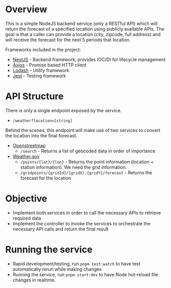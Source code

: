 # Overview

This is a simple NodeJS backend service (only a RESTful API) which will return the forecast of a specified location
using publicly available APIs. The goal is that a caller can provide a location (city, zipcode, full address) and will
receive the forecast for the next 5 periods that location.

Frameworks included in the project:

* [NestJS](https://nestjs.com/) - Backend framework, provides IOC/DI for lifecycle management
* [Axios](https://axios-http.com/docs/intro) - Promise based HTTP client
* [Lodash](https://lodash.com/) - Utility framework
* [Jest](https://jestjs.io/) - Testing framework

# API Structure

There is only a single endpoint exposed by the service.

* `/weather?location=[string]`

Behind the scenes, this endpoint will make use of two services to convert the location into the final forecast.

* [Openstreetmap](https://nominatim.org/release-docs/develop/api/Search/)
    * `/search` - Returns a list of geocoded data in order of importance
* [Weather.gov](https://www.weather.gov/documentation/services-web-api#/default/zone_list)
    * `/points/{lat}/{lon}` - Returns the point information (location + station information). We need the grid
      information.
    * `/gridpoints/{gridId}/{gridX),{gridY}/forecast` - Returns the forecast for the location

# Objective

* Implement both services in order to call the necessary APIs to retrieve required data
* Implement the controller to invoke the services to orchestrate the necessary API calls and return the final result

# Running the service

* Rapid development/testing, run `pnpm test:watch` to have test automatically rerun while making changes
* Running the service, run `pnpm start:dev` to have Node hot-reload file changes in realtime.